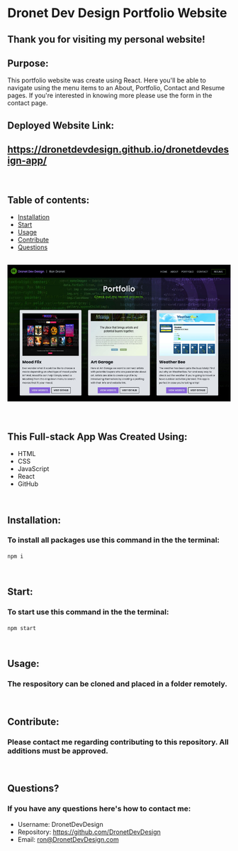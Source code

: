 # Dronet Dev Design Portfolio Website
## Thank you for visiting my personal website!

## Purpose:

This portfolio website was create using React. Here you'll be able to navigate using the menu items to an About, Portfolio, Contact and Resume pages. If you're interested in knowing more please use the form in the contact page.

## Deployed Website Link:

## https://dronetdevdesign.github.io/dronetdevdesign-app/

<br>

## **Table of contents:**

- [Installation](#installation)
- [Start](#start)
- [Usage](#usage)
- [Contribute](#contribute)
- [Questions](#questions)

<br>
<div align="left">
    <img src="./src/assets/dronetdevdesign-website-screenshot.jpg" width="800px" /> 
</div>
<br>

<br>

## This Full-stack App Was Created Using:

- HTML 
- CSS
- JavaScript
- React
- GitHub

<br>

## Installation:

### To install all packages use this command in the the terminal:

`npm i`

<br>

## Start:

### To start use this command in the the terminal: 

`npm start`

<br>

## Usage:

### The respository can be cloned and placed in a folder remotely.

<br>

## Contribute:

### Please contact me regarding contributing to this repository. All additions must be approved.

<br>

## Questions?

### If you have any questions here's how to contact me:

- Username: DronetDevDesign
- Repository: https://github.com/DronetDevDesign
- Email: ron@DronetDevDesign.com

